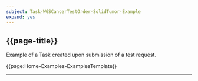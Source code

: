 ```yaml
---
subject: Task-WGSCancerTestOrder-SolidTumor-Example
expand: yes
---
```



## {{page-title}}

Example of a Task created upon submission of a test request.

{{page:Home-Examples-ExamplesTemplate}}

---